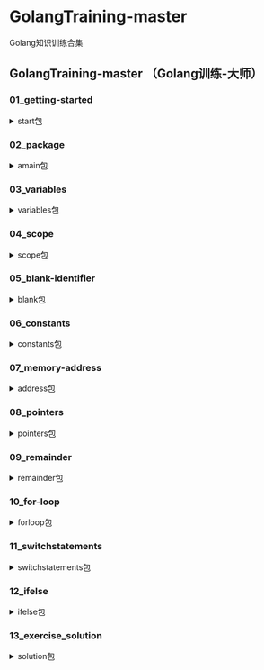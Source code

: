 # GolangTraining-master
Golang知识训练合集

## GolangTraining-master （Golang训练-大师）
### 01_getting-started  
<details>
<summary>start包</summary>

##### fmt.Println()
##### fmt.Printf()↓
1. %d（十进制）  如：60 的十进制写法 60
2. %b（二进制）  如：60 的二进制写法 111100
3. %x（十六进制a-f）  如：60 的十六进制写法 3c
4. %X（十六进制A-F）  如：60 的十六进制写法 3C
5. %#x（0x开头，十六进制a-f） 如：60 的十六进制写法 0x3c
6. %#X（0X开头，十六进制a-f） 如：60 的十六进制写法 0X3c
7. %q（单引号括起来的go语法字符字面值） 如：60 的字符字面值法 '<'
</details>

### 02_package
<details>
<summary>amain包</summary>

#### 同一包下的函数调用方式及要求:
1. 调用：函数名()
2. 要求：需要注意此时对标识符（函数名）的首字母无要求
#### 不同包下的变量和函数调用方式及要求:
1. 调用：包名.函数名()
2. 要求：需要注意此时对标识符（函数名）的首字母需要大写
</details>

### 03_variables
<details>
<summary>variables包</summary>

#### 变量的声明和初始化:
1. 使用关键字 “var” 
2. “:=” 运算符
3. 变量的作用域（全局变量：在函数外部声明可以在多个函数内部使用；局部变量：在函数内部声明只在该函数内部使用）
#### 单引号、双引号、反引号:
1. 双引号""：里面可以是单个字符也可以是字符串，双引号里面可以有转义字符，如\n、\r等，对应go语言中的string类型
2. 单引号''：单引号在go语言中表示golang中的rune（int32）类型，单引号里面的单个字符，对应的是该字符的ASCII码
3. 反引号``：像双引号一样工作，但是对转义字符无效，内容按照原格式输出
</details>

### 04_scope
<details>
<summary>scope包</summary>

#### 变量和函数 在同一包和不同包中的使用:
1. 需要注意标识符（变量名和函数名）的首字母大小写问题
#### 变量在函数内部声明
1. 作用域：在该函数内部
#### 变量在函数中声明，在{}括号内声明
1. 函数中声明-作用域：在该函数内部
2. 函数内-新的{}中声明-作用域：在{}内部
#### 同一包下，不同.go文件中声明的全局变量
1. 作用域：该包下的所有.go文件中均可使用
2. 注意：因为是同一包下的.go文件使用，所以全局变量首字母无需大写
#### 匿名函数
1. 没有名称的函数
2. 匿名函数可以赋值给变量(函数表达式:将函数赋值给变量)
3. 闭包帮助我们限制多个函数使用的变量作用域，如果没有闭包，两个或多个函数要访问同一个变量，该变量需要是包作用域

#### 顺序很重要
1. 针对函数内部声明的变量而言，必须先声明，然后再使用
2. 针对函数内部使用函数外部声明的变量时，变量声明所在行（位置顺序）不重要,代码编译时，会优先编译全局变量，然后编译函数

#### 变量跟踪
1. 变量与函数同名，函数赋值给变量后，此时标识符表示的是变量。

</details>

### 05_blank-identifier
<details>
<summary>blank包</summary>

#### 占位符 _
1. 在go语言中，声明而不使用的变量，会报错
2. 下划线 _:是一个特殊的标识符，被用作占位符。
3. 在不需要使用变量的地方,可以使用下划线作为变量名,这样可以避免编译器报出未使用变量的警告,同时也表明了这个变量是不需要使用的。 
4. 下划线还可以用于多个返回值的函数或方法中,当我们只需要其中的某些返回值时,可以使用下划线来忽略不需要的返回值,而只关心需要的返回值。
</details>

### 06_constants
<details>
<summary>constants包</summary>

#### 常量
1. 常量是一个简单不变的值
2. 使用关键字const声明

#### iota 
1. iota是go语言的常量计数器,只能在常量表达式中使用，例如：const a = iota //0
2. iota在const关键字出现时将被重置为0,const中每新增一行常量声明将使iota计数一次 可理解为const语句块中的行索引。
例如：  
const a = iota //0  
const b = iota //0  
const (  
    c = iota // 0  
    d = iota // 1  
    e = iota // 2  
)

#### 左移运算符 <<
1. 左移运算符（<<）将一个运算对象的各二进制位全部左移若干位（左边的二进制位丢弃，右边的补0）  
例如：  
KB = 1 << (iota * 10) // 1 << (1 * 10)  
KB = 1<<10   // 1的二进制是 1 ，左边舍弃10位，右边补上10个0 得到：100 0000 0000，将100 0000 0000 转换为十进制是 1 * 2^10 = 1024  
KB= 1024
</details>

### 07_memory-address
<details>
<summary>address包</summary>

#### 内存地址
1. &：取地址符
2. 使用&获取变量的地址输出的是十六进制数
3. 内存地址的使用：fmt.Scan(&变量)，Scan从标准输入扫描文本，将成功读取的空白分隔的值保存进成功传递给本函数的参数
</details>

### 08_pointers
<details>
<summary>pointers包</summary>

#### 指针
1. &：取地址符
2. *：根据地址取值运算符（根据地址取出指向的值）
3. 总结：对变量进行取地址(&)操作，可以获得这个变量的地址（指针变量）
4. 总结：指针变量的值是原变量的地址
5. 总结：对指针变量进取取值(*)操作，可以获得指针变量指向的原变量的值。
6. Go语言指针学习地址：https://blog.csdn.net/weixin_44211968/article/details/121343717
</details>

### 09_remainder
<details>
<summary>remainder包</summary>

#### 取余数 %
1. 算数运算符 % 用来取余运算
</details>

### 10_for-loop
<details>
<summary>forloop包</summary>

#### for 循环
1. for循环可以初始化循环条件i,例如：for i:=0;i<=10;i++{}
2. for循环可以嵌套
#### for 循环的 While 用法
1. for循环可以写成while的方式(带循环条件)，例如：i:=0 for i<10{i++}
2. for循环可以写成while的方式(不带循环条件，变成死循环)，例如：i:=0 for {i++}
#### for 循环中使用 break 结束循环
1. for循环可以写成while的方式(不带循环条件，变成死循环，但使用break可以结束循环)，例如：i:=0 for {if i>=10{break} i++}
#### for 循环中使用 continue 跳出循环
1. for循环可以写成while的方式(不带循环条件，变成死循环，但使用break可以结束循环，加上continue可以跳过一次循环，开始下次个循环)，例如：```i := 0
	for {
		i++
		if i%2 == 0 {
			continue
		}
		fmt.Println(i)
		if i >= 50 {
			break
		}
	}```
#### for 循环中输出字符（ UTF-8是Go使用的文本编码方案）
1. "string()" 可以把int类型的参数转换为string类型，并且输出参数（数值）对应的ASCII码，UTF-8是Go使用的文本编码方案。
2. "[]byte()" 可以把string类型的参数转换为[]uint8类型的切片,比如，" []byte("T") "，输出为：" [84] "，数值84对应的ASCII码是T
</details>


### 11_switchstatements
<details>
<summary>switchstatements包</summary>

#### switch 判断
1. 语法：```switch 表达式{ case 条件1:  代码块  case 条件2:  代码块  default  代码块}```
2. fallthrough的用法：用于穿透switch，当switch中某个case匹配成功之后,就执行该case语句，如果遇到fallthrough,那么后面紧邻的case无需匹配, 执行穿透执行。fallthrough应该位于某个case的最后一行
3. case后面同时具有多个条件：```switch 表达式{ case 条件1,条件2:  代码块  case 条件3:  代码块  default  代码块}```
4. switch后面可以没有表达式：```switch { case 条件1:  代码块  case 条件2,条件3:  代码块  default  代码块}```
5. switch中允许使用变量的类型：```switch x.(type){//这是一个断言;断言"x是这种类型"  case int:  代码块  case string:  代码块  case 结构体类型  代码块  default  代码块}```
</details>


### 12_ifelse
<details>
<summary>ifelse包</summary>

#### true 为真 | !false 为真
1. 判断条件为真，就是true
2. if 条件为真，则执行紧邻if的{}中的代码

#### false 为假 | !true 为假
1. 判断条件为假，就是false
2. if 条件为假，则执行else的{}中的代码

#### 表达式中的初始化语句
1. 语法：``` b := true  if food := "apple"; b {  fmt.Println(food)  }  …… ``` 
2. 表达式中初始化的变量的作用域：变量food的作用域在 if else 分支语句中

#### 单分支
1. if

#### 双分支
1. if | else

#### 多分支
1. if | else if | else
2. if | else if | else if | else

</details>

### 13_exercise_solution
<details>
<summary>solution包</summary>

#### fmt.Println
1. fmt.Println() 返回2个结果,第1个结果表示写入标准输出的字节数,第2个结果表示写入标准输出的错误。
2. fmt.Println("Hello") 打印参数"Hello"
3. fmt.Println("Hello"[1]) 打印参数"Hello"的第2个元素e对应的ASCII码 101

#### fmt.Print 输出
1. 输出参数后，不换行

#### fmt.Scan 输入
1. 参数："&变量"
2. 可以通过终端输入，为变量赋值

#### 取余数 %
1. 例如：4%2 输出 0

####  if else 分支
1. 条件为真时，if
2. 条件为假时，else

#### for 
1. for 循环可以声明循环变量i:=0;加上循环条件i<=100;i++

#### += 累加运算
1. a:=0  a+=1  //a此时为1

</details>